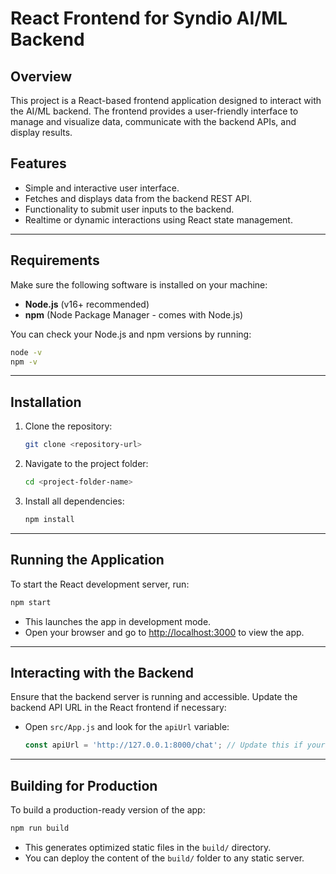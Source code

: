 # React Frontend for Syndio AI/ML Backend

## Overview
This project is a React-based frontend application designed to interact with the AI/ML backend. The frontend provides a user-friendly interface to manage and visualize data, communicate with the backend APIs, and display results.

## Features
- Simple and interactive user interface.
- Fetches and displays data from the backend REST API.
- Functionality to submit user inputs to the backend.
- Realtime or dynamic interactions using React state management.

---

## Requirements
Make sure the following software is installed on your machine:
- **Node.js** (v16+ recommended)
- **npm** (Node Package Manager - comes with Node.js)

You can check your Node.js and npm versions by running:
```bash
node -v
npm -v
```

---

## Installation

1. Clone the repository:
   ```bash
   git clone <repository-url>
   ```

2. Navigate to the project folder:
   ```bash
   cd <project-folder-name>
   ```

3. Install all dependencies:
   ```bash
   npm install
   ```

---

## Running the Application

To start the React development server, run:
```bash
npm start
```
- This launches the app in development mode.
- Open your browser and go to [http://localhost:3000](http://localhost:3000) to view the app.

---

## Interacting with the Backend

Ensure that the backend server is running and accessible. Update the backend API URL in the React frontend if necessary:

- Open `src/App.js` and look for the `apiUrl` variable:
   ```javascript
   const apiUrl = 'http://127.0.0.1:8000/chat'; // Update this if your backend is hosted on a different URL
   ```

---

## Building for Production

To build a production-ready version of the app:
```bash
npm run build
```

- This generates optimized static files in the `build/` directory.
- You can deploy the content of the `build/` folder to any static server.

